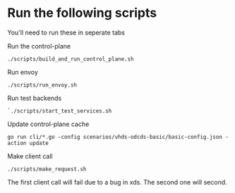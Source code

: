 # Run the following scripts

You'll need to run these in seperate tabs

Run the control-plane

```
./scripts/build_and_run_control_plane.sh
```

Run envoy

```
./scripts/run_envoy.sh
```

Run test backends

```
`./scripts/start_test_services.sh
```


Update control-plane cache

```
go run cli/*.go -config scenarios/vhds-odcds-basic/basic-config.json -action update
```

Make client call

```
./scripts/make_request.sh
```

The first client call will fail due to a bug in xds. The second one will second.
